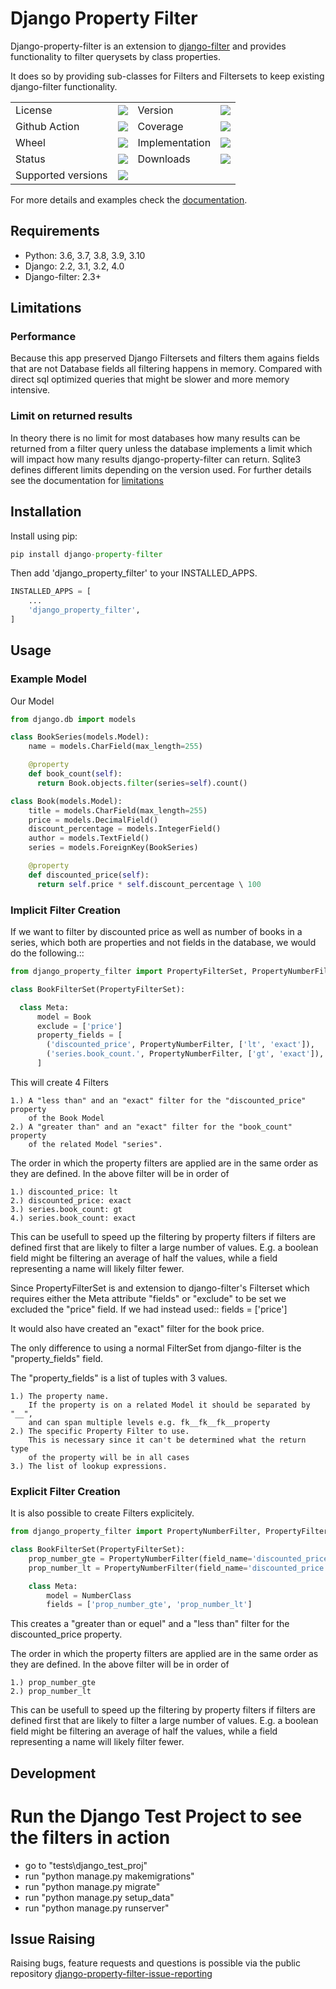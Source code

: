 # Django Property Filter

Django-property-filter is an extension to [django-filter](https://pypi.org/projhttps://pypi.org/project/django-filter/ect/django-filter/) and provides functionality to filter querysets by class properties.

It does so by providing sub-classes for Filters and Filtersets to keep existing django-filter functionality.

<table>
    <tr>
        <td>License</td>
        <td><img src='https://img.shields.io/pypi/l/django-property-filter.svg'></td>
        <td>Version</td>
        <td><img src='https://img.shields.io/pypi/v/django-property-filter.svg'></td>
    </tr>
    <tr>
        <td>Github Action</td>
        <td><img src='https://github.com/ericziethen/django-property-filter/workflows/CI/badge.svg'></td>
        <td>Coverage</td>
        <td><img src='https://codecov.io/gh/ericziethen/django-property-filter/branch/master/graph/badge.svg'></td>
    </tr>
    <tr>
        <td>Wheel</td>
        <td><img src='https://img.shields.io/pypi/wheel/django-property-filter.svg'></td>
        <td>Implementation</td>
        <td><img src='https://img.shields.io/pypi/implementation/django-property-filter.svg'></td>
    </tr>
    <tr>
        <td>Status</td>
        <td><img src='https://img.shields.io/pypi/status/django-property-filter.svg'></td>
        <td>Downloads</td>
        <td><img src='https://img.shields.io/pypi/dm/django-property-filter.svg'></td>
    </tr>
    <tr>
        <td>Supported versions</td>
        <td><img src='https://img.shields.io/pypi/pyversions/django-property-filter.svg'></td>
    </tr>
</table>

For more details and examples check the [documentation](https://django-property-filter.readthedocs.io/en/stable/).

## Requirements

* Python: 3.6, 3.7, 3.8, 3.9, 3.10
* Django: 2.2, 3.1, 3.2, 4.0
* Django-filter: 2.3+

## Limitations

### Performance
Because this app preserved Django Filtersets and filters them agains fields that are not Database fields all filtering happens in memory.
Compared with direct sql optimized queries that might be slower and more memory intensive.

### Limit on returned results
In theory there is no limit for most databases how many results can be returned from a filter query unless the database implements a limit which will impact how many results django-property-filter can return.
Sqlite3 defines different limits depending on the version used.
For further details see the documentation for [limitations](https://django-property-filter.readthedocs.io/en/stable/guide/overview.html#limitations)

## Installation

Install using pip:

```python
pip install django-property-filter
```

Then add 'django_property_filter' to your INSTALLED_APPS.

```python
INSTALLED_APPS = [
    ...
    'django_property_filter',
]
```

## Usage

### Example Model

Our Model

```python
from django.db import models

class BookSeries(models.Model):
    name = models.CharField(max_length=255)

    @property
    def book_count(self):
      return Book.objects.filter(series=self).count()

class Book(models.Model):
    title = models.CharField(max_length=255)
    price = models.DecimalField()
    discount_percentage = models.IntegerField()
    author = models.TextField()
    series = models.ForeignKey(BookSeries)

    @property
    def discounted_price(self):
      return self.price * self.discount_percentage \ 100
```

### Implicit Filter Creation

If we want to filter by discounted price as well as number of books in a series,
which both are properties and not fields in the database, we would do the
following.::

```python
from django_property_filter import PropertyFilterSet, PropertyNumberFilter

class BookFilterSet(PropertyFilterSet):

  class Meta:
      model = Book
      exclude = ['price']
      property_fields = [
        ('discounted_price', PropertyNumberFilter, ['lt', 'exact']),
        ('series.book_count.', PropertyNumberFilter, ['gt', 'exact']),
      ]
```

This will create 4 Filters

    1.) A "less than" and an "exact" filter for the "discounted_price" property
        of the Book Model
    2.) A "greater than" and an "exact" filter for the "book_count" property
        of the related Model "series".

The order in which the property filters are applied are in the same order as
they are defined. In the above filter will be in order of

    1.) discounted_price: lt
    2.) discounted_price: exact
    3.) series.book_count: gt
    4.) series.book_count: exact

This can be usefull to speed up the filtering by property filters if filters
are defined first that are likely to filter a large number of values.
E.g. a boolean field might be filtering an average of half the values, while a
field representing a name will likely filter fewer.

Since PropertyFilterSet is and extension to django-filter's Filterset which
requires either the Meta attribute "fields" or "exclude" to be set we excluded
the "price" field. If we had instead used::
    fields = ['price']

It would also have created an "exact" filter for the book price.

The only difference to using a normal FilterSet from django-filter is the
"property_fields" field.

The "property_fields" is a list of tuples with 3 values.

    1.) The property name. 
        If the property is on a related Model it should be separated by "__",
        and can span multiple levels e.g. fk__fk__fk__property
    2.) The specific Property Filter to use.
        This is necessary since it can't be determined what the return type
        of the property will be in all cases
    3.) The list of lookup expressions.

### Explicit Filter Creation

It is also possible to create Filters explicitely.

```python
from django_property_filter import PropertyNumberFilter, PropertyFilterSet

class BookFilterSet(PropertyFilterSet):
    prop_number_gte = PropertyNumberFilter(field_name='discounted_price', lookup_expr='gte')
    prop_number_lt = PropertyNumberFilter(field_name='discounted_price', lookup_expr='lt')

    class Meta:
        model = NumberClass
        fields = ['prop_number_gte', 'prop_number_lt']
```

This creates a "greater than or equel" and a "less than" filter for the
discounted_price property.

The order in which the property filters are applied are in the same order as
they are defined. In the above filter will be in order of

    1.) prop_number_gte
    2.) prop_number_lt
This can be usefull to speed up the filtering by property filters if filters
are defined first that are likely to filter a large number of values.
E.g. a boolean field might be filtering an average of half the values, while a
field representing a name will likely filter fewer.

## Development

# Run the Django Test Project to see the filters in action

* go to "tests\django_test_proj"
* run "python manage.py makemigrations"
* run "python manage.py migrate"
* run "python manage.py setup_data"
* run "python manage.py runserver"

## Issue Raising ##

Raising bugs, feature requests and questions is possible via the public repository <a href="https://github.com/ericziethen/django-property-filter-issue-reporting" target="_blank">django-property-filter-issue-reporting</a>